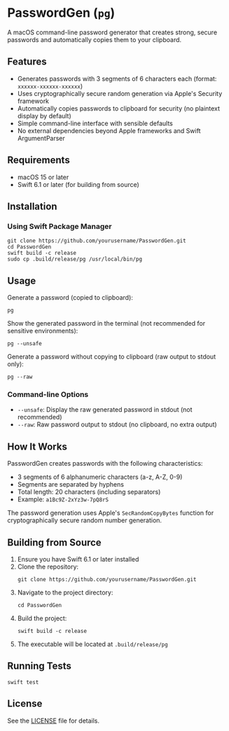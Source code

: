 # PasswordGen (`pg`)

A macOS command-line password generator that creates strong, secure passwords and automatically copies them to your clipboard.

## Features

- Generates passwords with 3 segments of 6 characters each (format: `xxxxxx-xxxxxx-xxxxxx`)
- Uses cryptographically secure random generation via Apple's Security framework
- Automatically copies passwords to clipboard for security (no plaintext display by default)
- Simple command-line interface with sensible defaults
- No external dependencies beyond Apple frameworks and Swift ArgumentParser

## Requirements

- macOS 15 or later
- Swift 6.1 or later (for building from source)

## Installation

### Using Swift Package Manager

```
git clone https://github.com/yourusername/PasswordGen.git
cd PasswordGen
swift build -c release
sudo cp .build/release/pg /usr/local/bin/pg
```

## Usage

Generate a password (copied to clipboard):

```
pg
```

Show the generated password in the terminal (not recommended for sensitive environments):

```
pg --unsafe
```

Generate a password without copying to clipboard (raw output to stdout only):

```
pg --raw
```

### Command-line Options

- `--unsafe`: Display the raw generated password in stdout (not recommended)
- `--raw`: Raw password output to stdout (no clipboard, no extra output)

## How It Works

PasswordGen creates passwords with the following characteristics:
- 3 segments of 6 alphanumeric characters (a-z, A-Z, 0-9)
- Segments are separated by hyphens
- Total length: 20 characters (including separators)
- Example: `a1Bc9Z-2xYz3w-7pQ8rS`

The password generation uses Apple's `SecRandomCopyBytes` function for cryptographically secure random number generation.

## Building from Source

1. Ensure you have Swift 6.1 or later installed
2. Clone the repository:
   ```
   git clone https://github.com/yourusername/PasswordGen.git
   ```
3. Navigate to the project directory:
   ```
   cd PasswordGen
   ```
4. Build the project:
   ```
   swift build -c release
   ```
5. The executable will be located at `.build/release/pg`

## Running Tests

```
swift test
```

## License

See the [LICENSE](LICENSE) file for details.